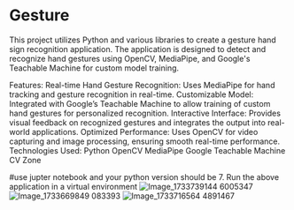 # Gesture

This project utilizes Python and various libraries to create a gesture hand sign recognition application. The application is designed to detect and recognize hand gestures using OpenCV, MediaPipe, and Google's Teachable Machine for custom model training.

Features:
Real-time Hand Gesture Recognition: Uses MediaPipe for hand tracking and gesture recognition in real-time.
Customizable Model: Integrated with Google’s Teachable Machine to allow training of custom hand gestures for personalized recognition.
Interactive Interface: Provides visual feedback on recognized gestures and integrates the output into real-world applications.
Optimized Performance: Uses OpenCV for video capturing and image processing, ensuring smooth real-time performance.
Technologies Used:
Python
OpenCV
MediaPipe
Google Teachable Machine
CV Zone

#use jupter notebook and your python version should be 7. Run the above application in a virtual environment
![Image_1733739144 6005347](https://github.com/user-attachments/assets/e3c14271-6c6c-4b97-8e18-3fde84182ab1)
![Image_1733669849 083393](https://github.com/user-attachments/assets/10ca6707-3a88-46ef-93ef-814e87c6bcae)
![Image_1733716564 4891467](https://github.com/user-attachments/assets/eb1b741e-a7cc-4164-b248-a3d15cbee269)
